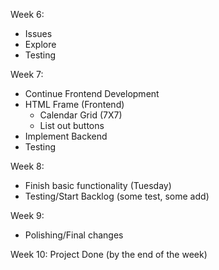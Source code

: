 Week 6: 
- Issues
- Explore 
- Testing 

Week 7: 
- Continue Frontend Development
- HTML Frame (Frontend)
  - Calendar Grid (7X7)
  - List out buttons
- Implement Backend
- Testing

Week 8:
- Finish basic functionality (Tuesday)
- Testing/Start Backlog (some test, some add)

Week 9:
- Polishing/Final changes

Week 10: Project Done (by the end of the week)
